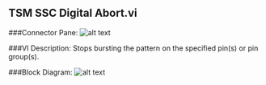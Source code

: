 ## **TSM SSC Digital Abort.vi**
###Connector Pane:
![alt text](/Instrument%20Control/Digital/Pattern%20Actions/TSM%20SSC%20Digital%20Abort.vic.png "TSM SSC Digital Abort.vi connector pane")

###VI Description:
Stops bursting the pattern on the specified pin(s) or pin group(s).

###Block Diagram:
![alt text](/Instrument%20Control/Digital/Pattern%20Actions/TSM%20SSC%20Digital%20Abort.vid.png "TSM SSC Digital Abort.vi block diagram")
